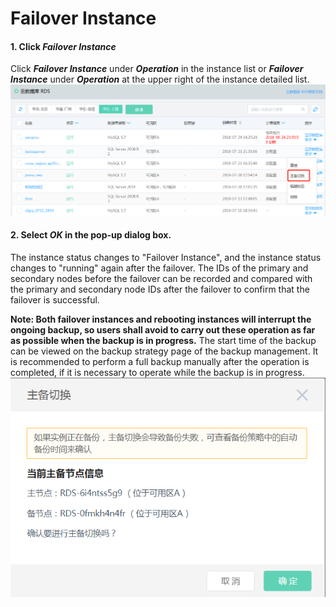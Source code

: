 # Failover Instance

#### 1. Click ***Failover Instance***
Click ***Failover Instance*** under ***Operation*** in the instance list or ***Failover Instance*** under ***Operation*** at the upper right of the instance detailed list.
![Failover Instance 1](../../../image/RDS/Failover-Instance-1.png)

#### 2. Select ***OK*** in the pop-up dialog box.
The instance status changes to "Failover Instance", and the instance status changes to "running" again after the failover.
The IDs of the primary and secondary nodes before the failover can be recorded and compared with the primary and secondary node IDs after the failover to confirm that the failover is successful.

**Note: Both failover instances and rebooting instances will interrupt the ongoing backup, so users shall avoid to carry out these operation as far as possible when the backup is in progress.**
The start time of the backup can be viewed on the backup strategy page of the backup management. It is recommended to perform a full backup manually after the operation is completed, if it is necessary to operate while the backup is in progress.
![/Failover Instance 2](../../../image/RDS/Failover-Instance-2.png)



